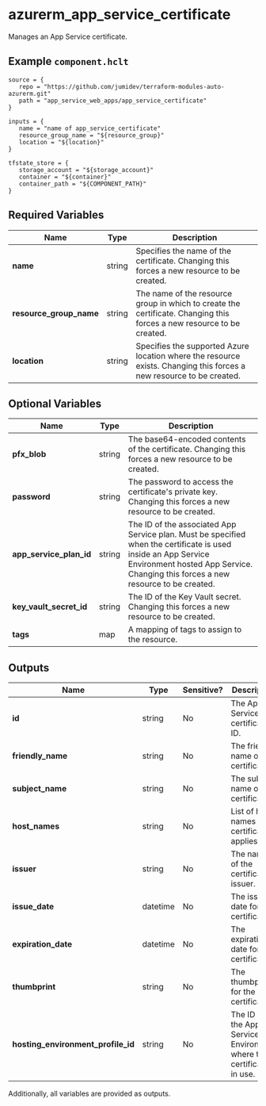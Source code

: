 # azurerm_app_service_certificate

Manages an App Service certificate.

## Example `component.hclt`

```hcl
source = {
   repo = "https://github.com/jumidev/terraform-modules-auto-azurerm.git"   
   path = "app_service_web_apps/app_service_certificate"   
}

inputs = {
   name = "name of app_service_certificate"   
   resource_group_name = "${resource_group}"   
   location = "${location}"   
}

tfstate_store = {
   storage_account = "${storage_account}"   
   container = "${container}"   
   container_path = "${COMPONENT_PATH}"   
}

```

## Required Variables

| Name | Type |  Description |
| ---- | --------- |  ----------- |
| **name** | string |  Specifies the name of the certificate. Changing this forces a new resource to be created. | 
| **resource_group_name** | string |  The name of the resource group in which to create the certificate. Changing this forces a new resource to be created. | 
| **location** | string |  Specifies the supported Azure location where the resource exists. Changing this forces a new resource to be created. | 

## Optional Variables

| Name | Type |  Description |
| ---- | --------- |  ----------- |
| **pfx_blob** | string |  The base64-encoded contents of the certificate. Changing this forces a new resource to be created. | 
| **password** | string |  The password to access the certificate's private key. Changing this forces a new resource to be created. | 
| **app_service_plan_id** | string |  The ID of the associated App Service plan. Must be specified when the certificate is used inside an App Service Environment hosted App Service. Changing this forces a new resource to be created. | 
| **key_vault_secret_id** | string |  The ID of the Key Vault secret. Changing this forces a new resource to be created. | 
| **tags** | map |  A mapping of tags to assign to the resource. | 



## Outputs

| Name | Type | Sensitive? | Description |
| ---- | ---- | --------- | --------- |
| **id** | string | No  | The App Service certificate ID. | 
| **friendly_name** | string | No  | The friendly name of the certificate. | 
| **subject_name** | string | No  | The subject name of the certificate. | 
| **host_names** | string | No  | List of host names the certificate applies to. | 
| **issuer** | string | No  | The name of the certificate issuer. | 
| **issue_date** | datetime | No  | The issue date for the certificate. | 
| **expiration_date** | datetime | No  | The expiration date for the certificate. | 
| **thumbprint** | string | No  | The thumbprint for the certificate. | 
| **hosting_environment_profile_id** | string | No  | The ID of the App Service Environment where the certificate is in use. | 

Additionally, all variables are provided as outputs.
